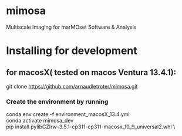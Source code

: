 # mimosa
Multiscale Imaging for marMOset Software &amp; Analysis

# Installing for development

## for macosX( tested on macos Ventura 13.4.1):

git clone https://github.com/arnaudletroter/mimosa.git

### Create the environment by running
conda env create -f environment_macosX_13.4.yml \
conda activate mimosa_dev \
pip install pylibCZIrw-3.5.1-cp311-cp311-macosx_10_9_universal2.whl \
